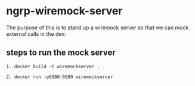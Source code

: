 # ngrp-wiremock-server
The purpose of this is to stand up a wiremock server so that we can mock external calls in the dev.

## steps to run the mock server

`1. docker build -t wiremockserver .`

`2. docker run -p8080:8080 wiremockserver`
